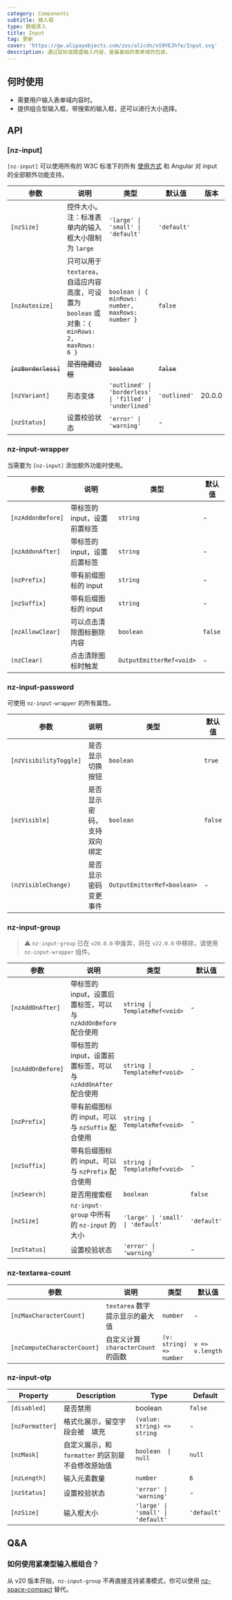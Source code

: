 ```yaml
---
category: Components
subtitle: 输入框
type: 数据录入
title: Input
tag: 更新
cover: 'https://gw.alipayobjects.com/zos/alicdn/xS9YEJhfe/Input.svg'
description: 通过鼠标或键盘输入内容，是最基础的表单域的包装。
---
```


## 何时使用

- 需要用户输入表单域内容时。
- 提供组合型输入框，带搜索的输入框，还可以进行大小选择。

## API

### [nz-input]

`[nz-input]` 可以使用所有的 W3C 标准下的所有 [使用方式](https://www.w3schools.com/tags/tag_input.asp) 和 Angular 对 input 的全部额外功能支持。

| 参数                 | 说明                                                                                           | 类型                                                     | 默认值       | 版本   |
| -------------------- | ---------------------------------------------------------------------------------------------- | -------------------------------------------------------- | ------------ | ------ |
| `[nzSize]`           | 控件大小。注：标准表单内的输入框大小限制为 `large`                                             | `'large' \| 'small' \| 'default'`                        | `'default'`  |
| `[nzAutosize]`       | 只可以用于 `textarea`，自适应内容高度，可设置为 `boolean` 或对象：`{ minRows: 2, maxRows: 6 }` | `boolean \| { minRows: number, maxRows: number }`        | `false`      |
| ~~`[nzBorderless]`~~ | ~~是否隐藏边框~~                                                                               | ~~`boolean`~~                                            | ~~`false`~~  |
| `[nzVariant]`        | 形态变体                                                                                       | `'outlined' \| 'borderless' \| 'filled' \| 'underlined'` | `'outlined'` | 20.0.0 |
| `[nzStatus]`         | 设置校验状态                                                                                   | `'error' \| 'warning'`                                   | -            |

### nz-input-wrapper

当需要为 `[nz-input]` 添加额外功能时使用。

| 参数              | 说明                         | 类型                     | 默认值  |
| ----------------- | ---------------------------- | ------------------------ | ------- |
| `[nzAddonBefore]` | 带标签的 input，设置前置标签 | `string`                 | -       |
| `[nzAddonAfter]`  | 带标签的 input，设置后置标签 | `string`                 | -       |
| `[nzPrefix]`      | 带有前缀图标的 input         | `string`                 | -       |
| `[nzSuffix]`      | 带有后缀图标的 input         | `string`                 | -       |
| `[nzAllowClear]`  | 可以点击清除图标删除内容     | `boolean`                | `false` |
| `(nzClear)`       | 点击清除图标时触发           | `OutputEmitterRef<void>` | -       |

### nz-input-password

可使用 `nz-input-wrapper` 的所有属性。

| 参数                   | 说明                       | 类型                        | 默认值  |
| ---------------------- | -------------------------- | --------------------------- | ------- |
| `[nzVisibilityToggle]` | 是否显示切换按钮           | `boolean`                   | `true`  |
| `[nzVisible]`          | 是否显示密码，支持双向绑定 | `boolean`                   | `false` |
| `(nzVisibleChange)`    | 是否显示密码变更事件       | `OutputEmitterRef<boolean>` | -       |

### nz-input-group

> ⚠️ `nz-input-group` 已在 `v20.0.0` 中废弃，将在 `v22.0.0` 中移除，请使用 `nz-input-wrapper` 组件。

| 参数              | 说明                                                          | 类型                              | 默认值      |
| ----------------- | ------------------------------------------------------------- | --------------------------------- | ----------- |
| `[nzAddOnAfter]`  | 带标签的 input，设置后置标签，可以与 `nzAddOnBefore` 配合使用 | `string \| TemplateRef<void>`     | -           |
| `[nzAddOnBefore]` | 带标签的 input，设置前置标签，可以与 `nzAddOnAfter` 配合使用  | `string \| TemplateRef<void>`     | -           |
| `[nzPrefix]`      | 带有前缀图标的 input，可以与 `nzSuffix` 配合使用          | `string \| TemplateRef<void>`     | -           |
| `[nzSuffix]`      | 带有后缀图标的 input，可以与 `nzPrefix` 配合使用          | `string \| TemplateRef<void>`     | -           |
| `[nzSearch]`      | 是否用搜索框                                     | `boolean`                         | `false`     |
| `[nzSize]`        | `nz-input-group` 中所有的 `nz-input` 的大小       | `'large' \| 'small' \| 'default'` | `'default'` |
| `[nzStatus]`      | 设置校验状态                                     | `'error' \| 'warning'`            | -           |

### nz-textarea-count

| 参数                          | 说明                         | 类型                      | 默认值             |
|-----------------------------|----------------------------|-------------------------|-----------------|
| `[nzMaxCharacterCount]`     | `textarea` 数字提示显示的最大值      | `number`                | -               |
| `[nzComputeCharacterCount]` | 自定义计算 `characterCount` 的函数 | `(v: string) => number` | `v => v.length` |

### nz-input-otp

| Property        | Description                                       | Type                              | Default     |
| --------------- | ------------------------------------------------- | --------------------------------- | ----------- |
| `[disabled]`    | 是否禁用                                          | boolean                           | `false`     |
| `[nzFormatter]` | 格式化展示，留空字段会被 ` ` 填充                 | `(value: string) => string`       | -           |
| `[nzMask]`      | 自定义展示，和 `formatter` 的区别是不会修改原始值 | `boolean  \| null`                | `null`      |
| `[nzLength]`    | 输入元素数量                                      | `number`                          | `6`         |
| `[nzStatus]`    | 设置校验状态                                      | `'error' \| 'warning'`            | -           |
| `[nzSize]`      | 输入框大小                                        | `'large' \| 'small' \| 'default'` | `'default'` |

## Q&A

### 如何使用紧凑型输入框组合？

从 v20 版本开始，`nz-input-group` 不再直接支持紧凑模式，你可以使用 [nz-space-compact](/components/space/zh#components-space-demo-compact) 替代。
